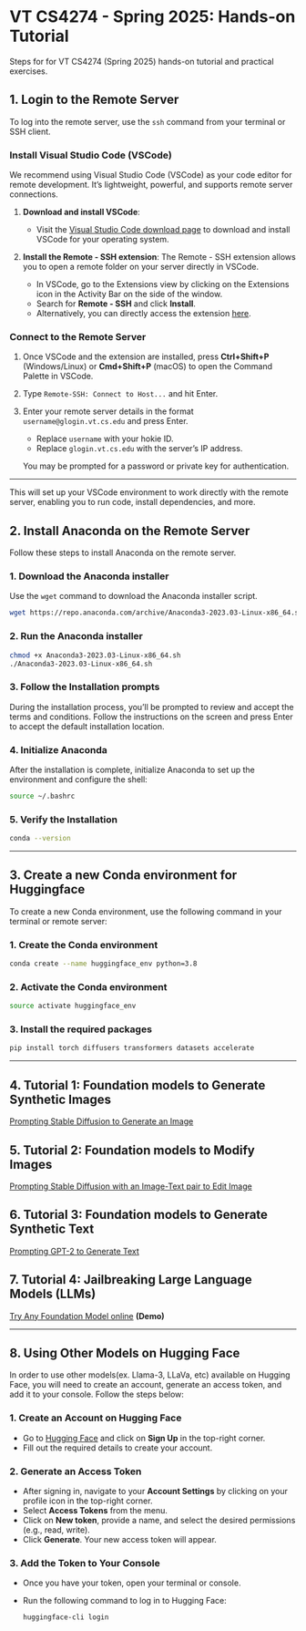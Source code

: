 # VT CS4274 - Spring 2025: Hands-on Tutorial

Steps for for VT CS4274 (Spring 2025) hands-on tutorial and practical exercises.

## 1. Login to the Remote Server

To log into the remote server, use the `ssh` command from your terminal or SSH client.

### Install Visual Studio Code (VSCode)

We recommend using Visual Studio Code (VSCode) as your code editor for remote development. It’s lightweight, powerful, and supports remote server connections.

1. **Download and install VSCode**:  
   - Visit the [Visual Studio Code download page](https://code.visualstudio.com/) to download and install VSCode for your operating system.

2. **Install the Remote - SSH extension**:
   The Remote - SSH extension allows you to open a remote folder on your server directly in VSCode.

   - In VSCode, go to the Extensions view by clicking on the Extensions icon in the Activity Bar on the side of the window.
   - Search for **Remote - SSH** and click **Install**.
   - Alternatively, you can directly access the extension [here](https://marketplace.visualstudio.com/items?itemName=ms-vscode-remote.remote-ssh).

### Connect to the Remote Server

1. Once VSCode and the extension are installed, press **Ctrl+Shift+P** (Windows/Linux) or **Cmd+Shift+P** (macOS) to open the Command Palette in VSCode.

2. Type `Remote-SSH: Connect to Host...` and hit Enter.

3. Enter your remote server details in the format `username@glogin.vt.cs.edu` and press Enter.

   - Replace `username` with your hokie ID.
   - Replace `glogin.vt.cs.edu` with the server’s IP address.

   You may be prompted for a password or private key for authentication.

---

This will set up your VSCode environment to work directly with the remote server, enabling you to run code, install dependencies, and more.

## 2. Install Anaconda on the Remote Server

Follow these steps to install Anaconda on the remote server.

### 1. Download the Anaconda installer

Use the `wget` command to download the Anaconda installer script.

   ```bash
   wget https://repo.anaconda.com/archive/Anaconda3-2023.03-Linux-x86_64.sh
```

### 2. Run the Anaconda installer
  ```bash
chmod +x Anaconda3-2023.03-Linux-x86_64.sh
./Anaconda3-2023.03-Linux-x86_64.sh
```

### 3. Follow the Installation prompts
During the installation process, you’ll be prompted to review and accept the terms and conditions. Follow the instructions on the screen and press Enter to accept the default installation location.

### 4. Initialize Anaconda
After the installation is complete, initialize Anaconda to set up the environment and configure the shell:
```bash
source ~/.bashrc
```

### 5. Verify the Installation

```bash
conda --version
```
---

## 3. Create a new Conda environment for Huggingface

To create a new Conda environment, use the following command in your terminal or remote server:

### 1. Create the Conda environment

```bash
conda create --name huggingface_env python=3.8
```

### 2. Activate the Conda environment

```bash
source activate huggingface_env
```

### 3. Install the required packages

```bash
pip install torch diffusers transformers datasets accelerate
```
---

## 4. Tutorial 1: Foundation models to Generate Synthetic Images

[Prompting Stable Diffusion to Generate an Image](https://github.com/shrave/VT-CS4274-Tutorial-S25/blob/main/Text-to-Image.py)

## 5. Tutorial 2: Foundation models to Modify Images

[Prompting Stable Diffusion with an Image-Text pair to Edit Image](https://github.com/shrave/VT-CS4274-Tutorial-S25/blob/main/modify-Image.py)

## 6. Tutorial 3: Foundation models to Generate Synthetic Text

[Prompting GPT-2 to Generate Text](https://github.com/shrave/VT-CS4274-Tutorial-S25/blob/main/Text-to-Text.py)



## 7. Tutorial 4: Jailbreaking Large Language Models (LLMs)

[Try Any Foundation Model online](https://lmarena.ai) **(Demo)**

---

## 8. Using Other Models on Hugging Face

In order to use other models(ex. Llama-3, LLaVa, etc) available on Hugging Face, you will need to create an account, generate an access token, and add it to your console. Follow the steps below:

### 1. Create an Account on Hugging Face

- Go to [Hugging Face](https://huggingface.co) and click on **Sign Up** in the top-right corner.
- Fill out the required details to create your account.

### 2. Generate an Access Token

- After signing in, navigate to your **Account Settings** by clicking on your profile icon in the top-right corner.
- Select **Access Tokens** from the menu.
- Click on **New token**, provide a name, and select the desired permissions (e.g., read, write).
- Click **Generate**. Your new access token will appear.

### 3. Add the Token to Your Console

- Once you have your token, open your terminal or console.
- Run the following command to log in to Hugging Face:

  ```bash
  huggingface-cli login
  ```


